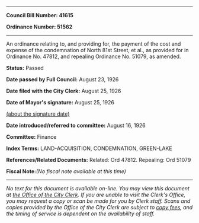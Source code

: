 

********

**Council Bill Number: 41615**
   
**Ordinance Number: 51562**
********

 An ordinance relating to, and providing for, the payment of the cost and expense of the condemnation of North 81st Street, et al., as provided for in Ordinance No. 47812, and repealing Ordinance No. 51079, as amended.

**Status:** Passed
   
**Date passed by Full Council:** August 23, 1926
   
**Date filed with the City Clerk:** August 25, 1926
   
**Date of Mayor's signature:** August 25, 1926
   
[(about the signature date)](/~public/approvaldate.htm)
   
   
   
**Date introduced/referred to committee:** August 16, 1926
   
**Committee:** Finance
   
   
**Index Terms:** LAND-ACQUISITION, CONDEMNATION, GREEN-LAKE

**References/Related Documents:** Related: Ord 47812. Repealing: Ord 51079

**Fiscal Note:**_(No fiscal note available at this time)_
********

_No text for this document is available on-line. You may view this document at [the Office of the City Clerk](http://www.seattle.gov/leg/clerk/contactUs.htm). If you are unable to visit the Clerk's Office, you may request a copy or scan be made for you by Clerk staff. Scans and copies provided by the Office of the City Clerk are subject to [copy fees](http://clerk.seattle.gov/~public/clerkfees.htm), and the timing of service is dependent on the availability of staff._

